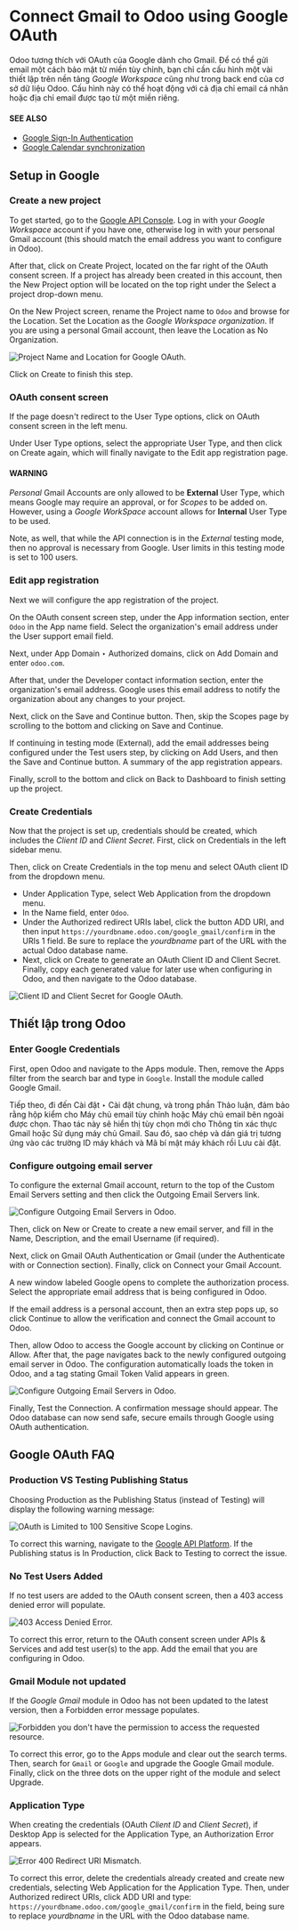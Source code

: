 # Connect Gmail to Odoo using Google OAuth

Odoo tương thích với OAuth của Google dành cho Gmail. Để có thể gửi email một cách bảo mật từ miền tùy chỉnh, bạn chỉ cần cấu hình một vài thiết lập trên nền tảng *Google Workspace* cũng như trong back end của cơ sở dữ liệu Odoo. Cấu hình này có thể hoạt động với cả địa chỉ email cá nhân hoặc địa chỉ email được tạo từ một miền riêng.

#### SEE ALSO
- [Google Sign-In Authentication](../users/google.md)
- [Google Calendar synchronization](../../productivity/calendar/google.md)

## Setup in Google

### Create a new project

To get started, go to the [Google API Console](https://console.developers.google.com). Log in
with your *Google Workspace* account if you have one, otherwise log in with your personal Gmail
account (this should match the email address you want to configure in Odoo).

After that, click on Create Project, located on the far right of the OAuth
consent screen. If a project has already been created in this account, then the New
Project option will be located on the top right under the Select a project drop-down
menu.

On the New Project screen, rename the Project name to `Odoo` and
browse for the Location. Set the Location as the *Google Workspace
organization*. If you are using a personal Gmail account, then leave the Location as
No Organization.

![Project Name and Location for Google OAuth.](../../../_images/new-project.png)

Click on Create to finish this step.

### OAuth consent screen

If the page doesn't redirect to the User Type options, click on OAuth
consent screen in the left menu.

Under User Type options, select the appropriate User Type, and then click on
Create again, which will finally navigate to the Edit app registration
page.

#### WARNING
*Personal* Gmail Accounts are only allowed to be **External** User Type, which means Google may
require an approval, or for *Scopes* to be added on. However, using a *Google WorkSpace* account
allows for **Internal** User Type to be used.

Note, as well, that while the API connection is in the *External* testing mode, then no approval is
necessary from Google. User limits in this testing mode is set to 100 users.

### Edit app registration

Next we will configure the app registration of the project.

On the OAuth consent screen step, under the App information section, enter
`Odoo` in the App name field. Select the organization's email address under the
User support email field.

Next, under App Domain ‣ Authorized domains, click on Add Domain and
enter `odoo.com`.

After that, under the Developer contact information section, enter the organization's
email address. Google uses this email address to notify the organization about any changes to your
project.

Next, click on the Save and Continue button. Then, skip the Scopes page
by scrolling to the bottom and clicking on Save and Continue.

If continuing in testing mode (External), add the email addresses being configured under the
Test users step, by clicking on Add Users, and then the Save and
Continue button. A summary of the app registration appears.

Finally, scroll to the bottom and click on Back to Dashboard to finish setting up the
project.

### Create Credentials

Now that the project is set up, credentials should be created, which includes the *Client ID* and
*Client Secret*. First, click on Credentials in the left sidebar menu.

Then, click on Create Credentials in the top menu and select OAuth client ID
from the dropdown menu.

- Under Application Type, select Web Application from the dropdown menu.
- In the Name field, enter `Odoo`.
- Under the Authorized redirect URIs label, click the button ADD URI, and
  then input `https://yourdbname.odoo.com/google_gmail/confirm` in the URIs 1 field.
  Be sure to replace the *yourdbname* part of the URL with the actual Odoo database name.
- Next, click on Create to generate an OAuth Client ID and Client
  Secret. Finally, copy each generated value for later use when configuring in Odoo, and then
  navigate to the Odoo database.

![Client ID and Client Secret for Google OAuth.](../../../_images/client-credentials.png)

## Thiết lập trong Odoo

### Enter Google Credentials

First, open Odoo and navigate to the Apps module. Then, remove the Apps
filter from the search bar and type in `Google`. Install the module called Google
Gmail.

Tiếp theo, đi đến Cài đặt ‣ Cài đặt chung, và trong phần Thảo luận, đảm bảo rằng hộp kiểm cho Máy chủ email tùy chỉnh hoặc Máy chủ email bên ngoài được chọn. Thao tác này sẽ hiển thị tùy chọn mới cho Thông tin xác thực Gmail hoặc Sử dụng máy chủ Gmail. Sau đó, sao chép và dán giá trị tương ứng vào các trường ID máy khách và Mã bí mật máy khách rồi Lưu cài đặt.

### Configure outgoing email server

To configure the external Gmail account, return to the top of the Custom Email Servers
setting and then click the Outgoing Email Servers link.

![Configure Outgoing Email Servers in Odoo.](../../../_images/outgoing-servers.png)

Then, click on New or Create to create a new email server, and fill in the
Name, Description, and the email Username (if required).

Next, click on Gmail OAuth Authentication or Gmail (under the
Authenticate with or Connection section). Finally, click on
Connect your Gmail Account.

A new window labeled Google opens to complete the authorization process. Select the
appropriate email address that is being configured in Odoo.

If the email address is a personal account, then an extra step pops up, so click
Continue to allow the verification and connect the Gmail account to Odoo.

Then, allow Odoo to access the Google account by clicking on Continue or
Allow. After that, the page navigates back to the newly configured outgoing email
server in Odoo. The configuration automatically loads the token in Odoo, and a tag stating
Gmail Token Valid appears in green.

![Configure Outgoing Email Servers in Odoo.](../../../_images/green-token.png)

Finally, Test the Connection. A confirmation message should appear. The Odoo database
can now send safe, secure emails through Google using OAuth authentication.

## Google OAuth FAQ

### Production VS Testing Publishing Status

Choosing Production as the Publishing Status (instead of
Testing) will display the following warning message:

![OAuth is Limited to 100 Sensitive Scope Logins.](../../../_images/published-status.png)

To correct this warning, navigate to the [Google API Platform](https://console.cloud.google.com/apis/credentials/consent). If the Publishing status
is In Production, click Back to Testing to correct the issue.

### No Test Users Added

If no test users are added to the OAuth consent screen, then a 403 access denied error will
populate.

![403 Access Denied Error.](../../../_images/403-error.png)

To correct this error, return to the OAuth consent screen under APIs &
Services and add test user(s) to the app. Add the email that you are configuring in Odoo.

### Gmail Module not updated

If the *Google Gmail* module in Odoo has not been updated to the latest version, then a
Forbidden error message populates.

![Forbidden you don't have the permission to access the requested resource.](../../../_images/forbidden-error.png)

To correct this error, go to the Apps module and clear out the search terms. Then,
search for `Gmail` or `Google` and upgrade the Google Gmail module. Finally, click
on the three dots on the upper right of the module and select Upgrade.

### Application Type

When creating the credentials (OAuth *Client ID* and *Client Secret*), if Desktop App is
selected for the Application Type, an Authorization Error appears.

![Error 400 Redirect URI Mismatch.](../../../_images/error-400.png)

To correct this error, delete the credentials already created and create new credentials, selecting
Web Application for the Application Type. Then, under Authorized
redirect URIs, click ADD URI and type:
`https://yourdbname.odoo.com/google_gmail/confirm` in the field, being sure to replace *yourdbname*
in the URL with the Odoo database name.
